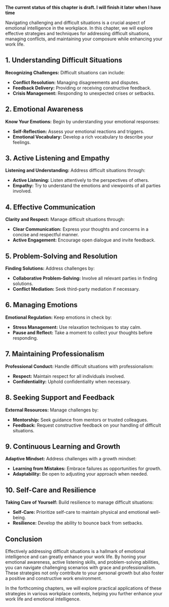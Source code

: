 **The current status of this chapter is draft. I will finish it later when I have time**

Navigating challenging and difficult situations is a crucial aspect of emotional intelligence in the workplace. In this chapter, we will explore effective strategies and techniques for addressing difficult situations, managing conflicts, and maintaining your composure while enhancing your work life.

**1. Understanding Difficult Situations**
-----------------------------------------

**Recognizing Challenges:** Difficult situations can include:

* **Conflict Resolution:** Managing disagreements and disputes.
* **Feedback Delivery:** Providing or receiving constructive feedback.
* **Crisis Management:** Responding to unexpected crises or setbacks.

**2. Emotional Awareness**
--------------------------

**Know Your Emotions:** Begin by understanding your emotional responses:

* **Self-Reflection:** Assess your emotional reactions and triggers.
* **Emotional Vocabulary:** Develop a rich vocabulary to describe your feelings.

**3. Active Listening and Empathy**
-----------------------------------

**Listening and Understanding:** Address difficult situations through:

* **Active Listening:** Listen attentively to the perspectives of others.
* **Empathy:** Try to understand the emotions and viewpoints of all parties involved.

**4. Effective Communication**
------------------------------

**Clarity and Respect:** Manage difficult situations through:

* **Clear Communication:** Express your thoughts and concerns in a concise and respectful manner.
* **Active Engagement:** Encourage open dialogue and invite feedback.

**5. Problem-Solving and Resolution**
-------------------------------------

**Finding Solutions:** Address challenges by:

* **Collaborative Problem-Solving:** Involve all relevant parties in finding solutions.
* **Conflict Mediation:** Seek third-party mediation if necessary.

**6. Managing Emotions**
------------------------

**Emotional Regulation:** Keep emotions in check by:

* **Stress Management:** Use relaxation techniques to stay calm.
* **Pause and Reflect:** Take a moment to collect your thoughts before responding.

**7. Maintaining Professionalism**
----------------------------------

**Professional Conduct:** Handle difficult situations with professionalism:

* **Respect:** Maintain respect for all individuals involved.
* **Confidentiality:** Uphold confidentiality when necessary.

**8. Seeking Support and Feedback**
-----------------------------------

**External Resources:** Manage challenges by:

* **Mentorship:** Seek guidance from mentors or trusted colleagues.
* **Feedback:** Request constructive feedback on your handling of difficult situations.

**9. Continuous Learning and Growth**
-------------------------------------

**Adaptive Mindset:** Address challenges with a growth mindset:

* **Learning from Mistakes:** Embrace failures as opportunities for growth.
* **Adaptability:** Be open to adjusting your approach when needed.

**10. Self-Care and Resilience**
--------------------------------

**Taking Care of Yourself:** Build resilience to manage difficult situations:

* **Self-Care:** Prioritize self-care to maintain physical and emotional well-being.
* **Resilience:** Develop the ability to bounce back from setbacks.

**Conclusion**
--------------

Effectively addressing difficult situations is a hallmark of emotional intelligence and can greatly enhance your work life. By honing your emotional awareness, active listening skills, and problem-solving abilities, you can navigate challenging scenarios with grace and professionalism. These strategies not only contribute to your personal growth but also foster a positive and constructive work environment.

In the forthcoming chapters, we will explore practical applications of these strategies in various workplace contexts, helping you further enhance your work life and emotional intelligence.
